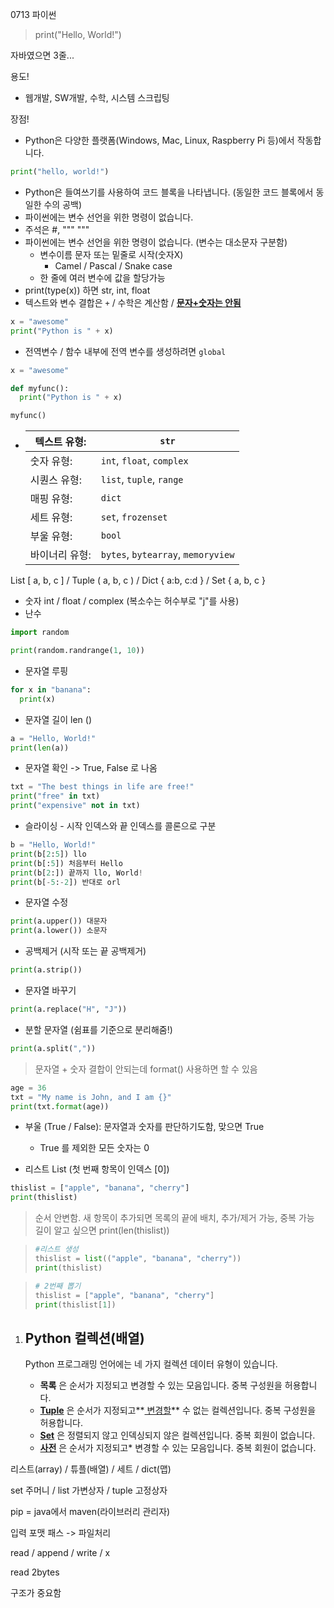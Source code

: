 0713 파이썬

> print("Hello, World!")

자바였으면 3줄...

용도!

- 웹개발, SW개발, 수학, 시스템 스크립팅

장점!

- Python은 다양한 플랫폼(Windows, Mac, Linux, Raspberry Pi 등)에서 작동합니다.

```python
print("hello, world!")
```

- Python은 들여쓰기를 사용하여 코드 블록을 나타냅니다. (동일한 코드 블록에서 동일한 수의 공백)
- 파이썬에는 변수 선언을 위한 명령이 없습니다.
- 주석은 #, """ """
- 파이썬에는 변수 선언을 위한 명령이 없습니다. (변수는 대소문자 구분함)
  - 변수이름 문자 또는 밑줄로 시작(숫자X)
    - Camel / Pascal / Snake case
  - 한 줄에 여러 변수에 값을 할당가능
- print(type(x)) 하면 str, int, float
- 텍스트와 변수 결합은 `+` / 수학은 계산함 / **<u>문자+숫자는 안됨</u>**

```python
x = "awesome"
print("Python is " + x)
```

- 전역변수 / 함수 내부에 전역 변수를 생성하려면 `global`

```python
x = "awesome"

def myfunc():
  print("Python is " + x)

myfunc()
```

- | 텍스트 유형:   | `str`                              |
  | -------------- | ---------------------------------- |
  | 숫자 유형:     | `int`, `float`, `complex`          |
  | 시퀀스 유형:   | `list`, `tuple`, `range`           |
  | 매핑 유형:     | `dict`                             |
  | 세트 유형:     | `set`, `frozenset`                 |
  | 부울 유형:     | `bool`                             |
  | 바이너리 유형: | `bytes`, `bytearray`, `memoryview` |

List [ a, b, c ] / Tuple ( a, b, c ) / Dict { a:b, c:d } / Set { a, b, c }

- 숫자 int / float / complex (복소수는 허수부로 "j"를 사용)
- 난수

```python
import random

print(random.randrange(1, 10))
```

- 문자열 루핑

```python
for x in "banana":
  print(x)
```

- 문자열 길이 len ()

```python
a = "Hello, World!"
print(len(a))
```

- 문자열 확인 -> True, False 로 나옴

```python
txt = "The best things in life are free!"
print("free" in txt)
print("expensive" not in txt)
```

- 슬라이싱 - 시작 인덱스와 끝 인덱스를 콜론으로 구분

```python
b = "Hello, World!"
print(b[2:5]) llo
print(b[:5]) 처음부터 Hello
print(b[2:]) 끝까지 llo, World!
print(b[-5:-2]) 반대로 orl
```

- 문자열 수정

```python
print(a.upper()) 대문자
print(a.lower()) 소문자
```

- 공백제거 (시작 또는 끝 공백제거)

```python
print(a.strip())
```

- 문자열 바꾸기

```python
print(a.replace("H", "J"))
```

- 분할 문자열 (쉼표를 기준으로 분리해줌!)

```python
print(a.split(","))
```

> 문자열 + 숫자 결합이 안되는데 format() 사용하면 할 수 있음

```python
age = 36
txt = "My name is John, and I am {}"
print(txt.format(age))
```

- 부울 (True / False): 문자열과 숫자를 판단하기도함, 맞으면 True
  - True 를 제외한 모든 숫자는 0

- 리스트 List (첫 번째 항목이 인덱스 [0])

```python
thislist = ["apple", "banana", "cherry"]
print(thislist)
```

> 순서 안변함. 새 항목이 추가되면 목록의 끝에 배치, 추가/제거 가능, 중복 가능<br>길이 알고 싶으면 print(len(thislist))

> ```python
> #리스트 생성
> thislist = list(("apple", "banana", "cherry"))
> print(thislist)
> ```

> ```python
> # 2번째 뽑기
> thislist = ["apple", "banana", "cherry"]
> print(thislist[1])
> ```

































1. ## Python 컬렉션(배열)

    Python 프로그래밍 언어에는 네 가지 컬렉션 데이터 유형이 있습니다.

    - **목록** 은 순서가 지정되고 변경할 수 있는 모음입니다. 중복 구성원을 허용합니다.
    - **[Tuple](https://www.w3schools.com/python/python_tuples.asp)** 은 순서가 지정되고**[ 변경할](https://www.w3schools.com/python/python_tuples.asp)** 수 없는 컬렉션입니다. 중복 구성원을 허용합니다.
    - **[Set](https://www.w3schools.com/python/python_sets.asp)** 은 정렬되지 않고 인덱싱되지 않은 컬렉션입니다. 중복 회원이 없습니다.
    - **[사전](https://www.w3schools.com/python/python_dictionaries.asp)** 은 순서가 지정되고* 변경할 수 있는 모음입니다. 중복 회원이 없습니다.



리스트(array) / 튜플(배열) / 세트 / dict(맵)

set 주머니 / list 가변상자 / tuple 고정상자



pip = java에서 maven(라이브러리 관리자)



입력 포맷 패스 -> 파일처리

read / append / write / x

read 2bytes



구조가 중요함